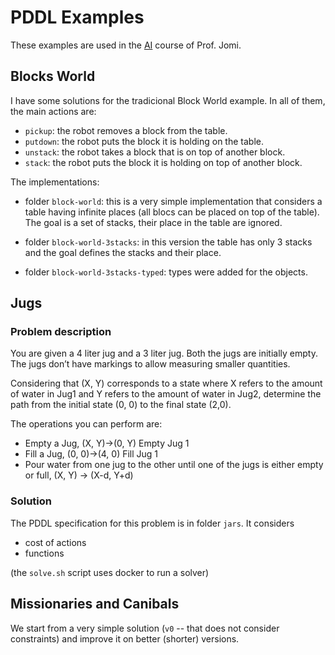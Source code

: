 # PDDL Examples

These examples are used in the [AI](https://jomifred.github.io/ia/) course of Prof. Jomi.

## Blocks World

I have some solutions for the tradicional Block World example. In all of them, the main actions are:

* `pickup`: the robot removes a block from the table.
* `putdown`: the robot puts the block it is holding on the table.
* `unstack`: the robot takes a block that is on top of another block.
* `stack`: the robot puts the block it is holding on top of another block.

The implementations:

* folder `block-world`: this is a very simple implementation that considers a table having infinite places (all blocs can be placed on top of the table). The goal is a set of stacks, their place in the table are ignored.

* folder `block-world-3stacks`: in this version the table has only 3 stacks and the goal defines the stacks and their place.

* folder `block-world-3stacks-typed`: types were added for the objects.

## Jugs

### Problem description

You are given a 4 liter jug and a 3 liter jug. Both the jugs are initially empty. The jugs don’t have markings to allow measuring smaller quantities.

Considering that (X, Y) corresponds to a state where X refers to the amount of water in Jug1 and Y refers to the amount of water in Jug2, determine the path from the initial state (0, 0) to the final state (2,0).

The operations you can perform are:

* Empty a Jug, (X, Y)->(0, Y) Empty Jug 1
* Fill a Jug, (0, 0)->(4, 0) Fill Jug 1
* Pour water from one jug to the other until one of the jugs is either empty or full, (X, Y) -> (X-d, Y+d)

### Solution

The PDDL specification for this problem is in folder `jars`. It considers

* cost of actions
* functions

(the `solve.sh` script uses docker to run a solver)

## Missionaries and Canibals

We start from a very simple solution (`v0` -- that does not consider constraints) and improve it on better (shorter) versions.
